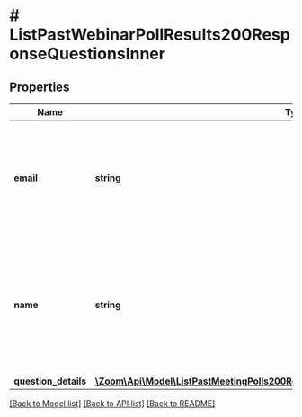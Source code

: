 # # ListPastWebinarPollResults200ResponseQuestionsInner

## Properties

Name | Type | Description | Notes
------------ | ------------- | ------------- | -------------
**email** | **string** | Email address of the user who submitted answers to the poll. If the participant is **not** part of the host&#39;s account, this returns an empty string value, with some exceptions. See [Email address display rules](https://marketplace.zoom.us/docs/api-reference/using-zoom-apis#email-address) for details. | [optional]
**name** | **string** | Name of the user who submitted answers to the poll. If \&quot;anonymous\&quot; option is enabled for a poll, the participant&#39;s polling information will be kept anonymous and the value of &#x60;name&#x60; field will be \&quot;Anonymous Attendee\&quot;. | [optional]
**question_details** | [**\Zoom\Api\Model\ListPastMeetingPolls200ResponseQuestionsInnerQuestionDetailsInner[]**](ListPastMeetingPolls200ResponseQuestionsInnerQuestionDetailsInner.md) |  | [optional]

[[Back to Model list]](../../README.md#models) [[Back to API list]](../../README.md#endpoints) [[Back to README]](../../README.md)
